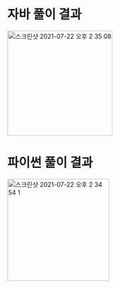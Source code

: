 # 자바 풀이 결과
<img width="238" alt="스크린샷 2021-07-22 오후 2 35 08" src="https://user-images.githubusercontent.com/42399580/126594010-50bfff2f-73b7-4bdb-83bc-c2a6cdffaed5.png">

# 파이썬 풀이 결과
<img width="231" alt="스크린샷 2021-07-22 오후 2 34 54 1" src="https://user-images.githubusercontent.com/42399580/126594020-87cf7db6-f0bf-432a-b435-8daadfb2f124.png">
